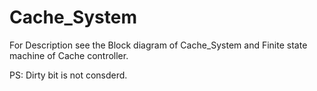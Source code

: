 # Cache_System
For Description see the Block diagram of Cache_System
and Finite state machine of Cache controller.
 
PS: Dirty bit is not consderd.
